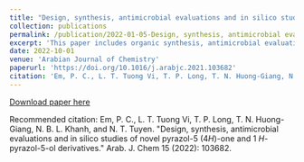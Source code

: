 ```yaml
---
title: "Design, synthesis, antimicrobial evaluations and in silico studies of novel pyrazol-5(4H)-one and 1H-pyrazol-5-ol derivatives"
collection: publications
permalink: /publication/2022-01-05-Design, synthesis, antimicrobial evaluations and in silico studies of novel pyrazol-5(4H)-one and 1H-pyrazol-5-ol derivatives
excerpt: 'This paper includes organic synthesis, antimicrobial evaluations and in silico studies of novel pyrazol-5(4H)-one and 1H-pyrazol-5-ol derivatives.'
date: 2022-10-01
venue: 'Arabian Journal of Chemistry'
paperurl: 'https://doi.org/10.1016/j.arabjc.2021.103682'
citation: 'Em, P. C., L. T. Tuong Vi, T. P. Long, T. N. Huong-Giang, N. B. L. Khanh, and N. T. Tuyen. "Design, synthesis, antimicrobial evaluations and in silico studies of novel pyrazol-5 (4H)-one and 1 H-pyrazol-5-ol derivatives." Arab. J. Chem 15 (2022): 103682.'
---
```


[Download paper here](https://reader.elsevier.com/reader/sd/pii/S1878535221006973?token=52DA4EBDD9D626A05AF178D780F00A18322A5CF9AB2032FD45D440D229648240B30D770326CF3DCA4D708C1BB9EB26E1&originRegion=eu-west-1&originCreation=20230512110419)

Recommended citation: Em, P. C., L. T. Tuong Vi, T. P. Long, T. N. Huong-Giang, N. B. L. Khanh, and N. T. Tuyen. "Design, synthesis, antimicrobial evaluations and in silico studies of novel pyrazol-5 (4*H*)-one and 1 *H*-pyrazol-5-ol derivatives." Arab. J. Chem 15 (2022): 103682.
